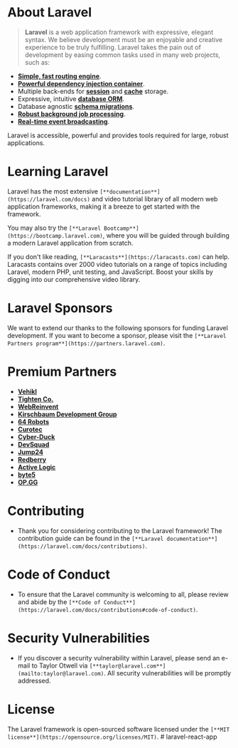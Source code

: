 <!--<p align="center"><a href="https://laravel.com" target="_blank"><img src="https://raw.githubusercontent.com/laravel/art/master/logo-lockup/5%20SVG/2%20CMYK/1%20Full%20Color/laravel-logolockup-cmyk-red.svg" width="400" alt="Laravel Logo"></a></p>

<p align="center">
<a href="https://github.com/laravel/framework/actions"><img src="https://github.com/laravel/framework/workflows/tests/badge.svg" alt="Build Status"></a>
<a href="https://packagist.org/packages/laravel/framework"><img src="https://img.shields.io/packagist/dt/laravel/framework" alt="Total Downloads"></a>
<a href="https://packagist.org/packages/laravel/framework"><img src="https://img.shields.io/packagist/v/laravel/framework" alt="Latest Stable Version"></a>
<a href="https://packagist.org/packages/laravel/framework"><img src="https://img.shields.io/packagist/l/laravel/framework" alt="License"></a>
</p> -->


# About Laravel
> **Laravel** is a web application framework with expressive, elegant syntax. We believe development must be an enjoyable and creative experience to be truly fulfilling. Laravel takes the pain out of development by easing common tasks used in many web projects, such as:

- [**Simple, fast routing engine**](https://laravel.com/docs/routing).
- [**Powerful dependency injection container**](https://laravel.com/docs/container).
- Multiple back-ends for [**session**](https://laravel.com/docs/session) and [**cache**](https://laravel.com/docs/cache) storage.
- Expressive, intuitive [**database ORM**](https://laravel.com/docs/eloquent).
- Database agnostic [**schema migrations**](https://laravel.com/docs/migrations).
- [**Robust background job processing**](https://laravel.com/docs/queues).
- [**Real-time event broadcasting**](https://laravel.com/docs/broadcasting).

Laravel is accessible, powerful and provides tools required for large, robust applications.

# Learning Laravel

Laravel has the most extensive `[**documentation**](https://laravel.com/docs)` and video tutorial library of all modern web application frameworks, making it a breeze to get started with the framework.

You may also try the `[**Laravel Bootcamp**](https://bootcamp.laravel.com)`, where you will be guided through building a modern Laravel application from scratch.

If you don't like reading, `[**Laracasts**](https://laracasts.com)` can help. Laracasts contains over 2000 video tutorials on a range of topics including Laravel, modern PHP, unit testing, and JavaScript. Boost your skills by digging into our comprehensive video library.

# Laravel Sponsors

We want to extend our thanks to the following sponsors for funding Laravel development. If you want to become a sponsor, please visit the `[**Laravel Partners program**](https://partners.laravel.com)`.

# Premium Partners

-   [**Vehikl**](https://vehikl.com/)
-   [**Tighten Co.**](https://tighten.co)
-   [**WebReinvent**](https://webreinvent.com/)
-   [**Kirschbaum Development Group**](https://kirschbaumdevelopment.com)
-   [**64 Robots**](https://64robots.com)
-   [**Curotec**](https://www.curotec.com/services/technologies/laravel/)
-   [**Cyber-Duck**](https://cyber-duck.co.uk)
-   [**DevSquad**](https://devsquad.com/hire-laravel-developers)
-   [**Jump24**](https://jump24.co.uk)
-   [**Redberry**](https://redberry.international/laravel/)
-   [**Active Logic**](https://activelogic.com)
-   [**byte5**](https://byte5.de)
-   [**OP.GG**](https://op.gg)

# Contributing

- Thank you for considering contributing to the Laravel framework! The contribution guide can be found in the `[**Laravel documentation**](https://laravel.com/docs/contributions)`.

# Code of Conduct

- To ensure that the Laravel community is welcoming to all, please review and abide by the `[**Code of Conduct**](https://laravel.com/docs/contributions#code-of-conduct)`.

# Security Vulnerabilities

- If you discover a security vulnerability within Laravel, please send an e-mail to Taylor Otwell via `[**taylor@laravel.com**](mailto:taylor@laravel.com)`. All security vulnerabilities will be promptly addressed.

# License

The Laravel framework is open-sourced software licensed under the `[**MIT license**](https://opensource.org/licenses/MIT)`.
#   l a r a v e l - r e a c t - a p p 
 
 
